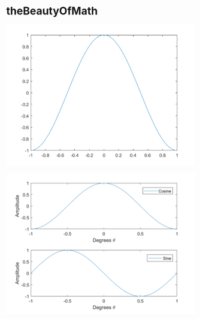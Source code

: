 # theBeautyOfMath

![GitHub Logo](/MatheMagic/SimplePlot.png)

<img src="/MatheMagic/FormattedPlot.png">
